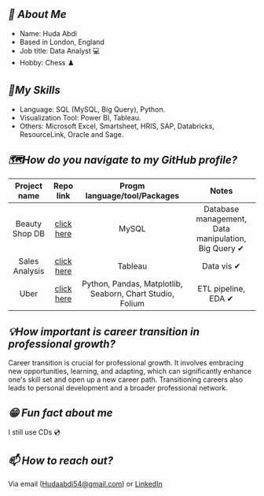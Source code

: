 ## *👩 About Me*

- Name: Huda Abdi
- Based in London, England
- Job title: Data Analyst 💻
- Hobby: Chess ♟️

## *🔌My Skills*

- Language: SQL (MySQL, Big Query), Python.
- Visualization Tool: Power BI, Tableau.
- Others: Microsoft Excel, Smartsheet, HRIS, SAP, Databricks, ResourceLink, Oracle and Sage.


  

## *🗺How do you navigate to my GitHub profile?*

| Project name | Repo link | Progm language/tool/Packages  | Notes |
|    :---:     |     :---:      |     :---: |            :---: |
| Beauty Shop DB   | [click here](https://github.com/Huda30/CFG-SQL-Project/blob/main/SQL_Project_Beauty_Database.pdf)    | MySQL    |  Database management, Data manipulation, Big Query ✔   |
| Sales Analysis   | [click here](https://github.com/Huda30/Data-Superstore/blob/main/FTD%20Tableau%20Sales%20Analysis.twbx)     | Tableau    |  Data vis ✔  |
| Uber   | [click here](https://github.com/Huda30/Uber-NYC-Data-Analysis-Project)    | Python, Pandas, Matplotlib, Seaborn, Chart Studio, Folium    |  ETL pipeline, EDA ✔    |

## *💡How important is career transition in professional growth?*

Career transition is crucial for professional growth. It involves embracing new opportunities, learning, and adapting, which can significantly enhance one's skill set and open up a new career path. Transitioning careers also leads to personal development and a broader professional network.

## *😁 Fun fact about me*
I still use CDs 💿

## *📫 How to reach out?*

Via email ([Hudaabdi54@gmail.com](mailto:Hudaabdi54@gmail.com)) or [LinkedIn](https://www.linkedin.com/in/huda-abdi-798980172/)


